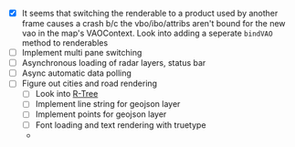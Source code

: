 - [X] It seems that switching the renderable to a product used by another frame causes a crash b/c the vbo/ibo/attribs aren't bound for the new vao in the map's VAOContext. Look into adding a seperate `bindVAO` method to renderables
- [ ] Implement multi pane switching
- [ ] Asynchronous loading of radar layers, status bar
- [ ] Async automatic data polling
- [ ] Figure out cities and road rendering
  - [ ] Look into [R-Tree](https://en.wikipedia.org/wiki/R-tree)
  - [ ] Implement line string for geojson layer
  - [ ] Implement points for geojson layer
  - [ ] Font loading and text rendering with truetype
  - 